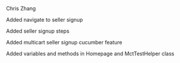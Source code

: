 Chris Zhang

Added navigate to seller signup

Added seller signup steps

Added multicart seller signup cucumber feature

Added variables and methods in Homepage and MctTestHelper class

